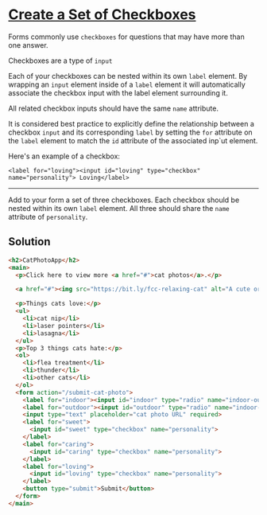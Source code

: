 # [Create a Set of Checkboxes](https://learn.freecodecamp.org/responsive-web-design/basic-html-and-html5/create-a-set-of-checkboxes)

Forms commonly use `checkboxes` for questions that may have more than one answer.

Checkboxes are a type of `input`

Each of your checkboxes can be nested within its own `label` element. By wrapping an `input` element inside of a `label` element it will automatically associate the checkbox input with the label element surrounding it.

All related checkbox inputs should have the same `name` attribute.

It is considered best practice to explicitly define the relationship between a checkbox `input` and its corresponding `label` by setting the `for` attribute on the `label` element to match the `id` attribute of the associated inp`ut element.

Here's an example of a checkbox:

`<label for="loving"><input id="loving" type="checkbox" name="personality"> Loving</label>`

---

Add to your form a set of three checkboxes. Each checkbox should be nested within its own `label` element. All three should share the `name` attribute of `personality`.

## Solution

```html
<h2>CatPhotoApp</h2>
<main>
  <p>Click here to view more <a href="#">cat photos</a>.</p>

  <a href="#"><img src="https://bit.ly/fcc-relaxing-cat" alt="A cute orange cat lying on its back."></a>

  <p>Things cats love:</p>
  <ul>
    <li>cat nip</li>
    <li>laser pointers</li>
    <li>lasagna</li>
  </ul>
  <p>Top 3 things cats hate:</p>
  <ol>
    <li>flea treatment</li>
    <li>thunder</li>
    <li>other cats</li>
  </ol>
  <form action="/submit-cat-photo">
    <label for="indoor"><input id="indoor" type="radio" name="indoor-outdoor"> Indoor</label>
    <label for="outdoor"><input id="outdoor" type="radio" name="indoor-outdoor"> Outdoor</label><br>
    <input type="text" placeholder="cat photo URL" required>
    <label for="sweet">
      <input id="sweet" type="checkbox" name="personality">
    </label>
    <label for="caring">
      <input id="caring" type="checkbox" name="personality">
    </label>
    <label for="loving">
      <input id="loving" type="checkbox" name="personality">
    </label>
    <button type="submit">Submit</button>
  </form>
</main>
```